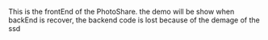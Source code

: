 This is the frontEnd of the PhotoShare. the demo will be show when backEnd is recover, the backend code is lost because of the demage of the ssd
